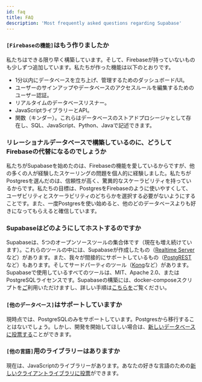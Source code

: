 ```yaml
---
id: faq
title: FAQ
description: 'Most frequently asked questions regarding Supabase'
---
```


### `[Firebaseの機能]`はもう作りましたか

私たちはできる限り早く構築しています。そして、Firebaseが持っていないものも少しずつ追加しています。私たちが作った機能は以下のとおりです。

- 1分以内にデータベースを立ち上げ、管理するためのダッシュボード/UI。
- ユーザーのサインアップやデータベースのアクセスルールを編集するためのユーザー認証。
- リアルタイムのデータベースリスナー。
- JavaScriptライブラリーとAPI。
- 関数（キンダー）。これらはデータベースのストアドプロシージャとして存在し、SQL、JavaScript、Python、Javaで記述できます。

### リレーショナルデータベースで構築しているのに、どうしてFirebaseの代替になるのでしょうか

私たちがSupabaseを始めたのは、Firebaseの機能を愛しているからですが、他の多くの人が経験したスケーリングの問題を個人的に経験しました。私たちがPostgresを選んだのは、信頼性が高く、驚異的なスケーラビリティを持っているからです。私たちの目標は、PostgresをFirebaseのように使いやすくして、ユーザビリティとスケーラビリティのどちらかを選択する必要がないようにすることです。また、一度Postgresを使い始めると、他のどのデータベースよりも好きになってもらえると確信しています。

### Supabaseはどのようにしてホストするのですか

Supabaseは、5つのオープンソースツールの集合体です（現在も増え続けています）。これらのツールの中には、Supabaseが作成したもの（[Realtime Server](https://github.com/supabase/realtime)など）があります。また、我々が間接的にサポートしているもの（[PostgREST](http://postgrest.org/en/v7.0.0/)など）もあります。そしてサードパーティのツール（[Kong](https://github.com/Kong/kong)など）があります。Supabaseで使用しているすべてのツールは、MIT、Apache 2.0、またはPostgreSQLライセンスです。Supabaseの構築には、docker-composeスクリプトを[ご](https://github.com/supabase/supabase/tree/master/docker)利用いただけますし、詳しい手順は[こちらを](/docs/guides/hosting/overview)ご覧ください。

### `[他のデータベース]`はサポートしていますか

現時点では、PostgreSQLのみをサポートしています。Postgresから移行することはないでしょう。しかし、開発を開始してほしい場合は、[新しいデータベースに投票する](https://github.com/supabase/supabase/issues/6)ことができます。

### `[他の言語]`用のライブラリーはありますか

現在は、JavaScriptのライブラリーがあります。あなたの好きな言語のための[新しいクライアントライブラリに投票](https://github.com/supabase/supabase/issues/5)ができます。
